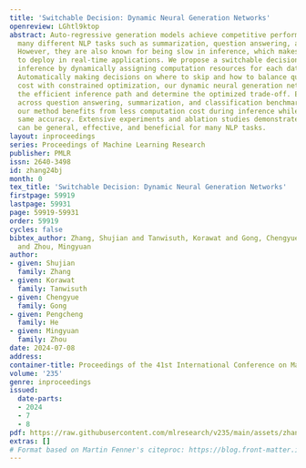 ```yaml
---
title: 'Switchable Decision: Dynamic Neural Generation Networks'
openreview: LGhtl9ktop
abstract: Auto-regressive generation models achieve competitive performance across
  many different NLP tasks such as summarization, question answering, and classifications.
  However, they are also known for being slow in inference, which makes them challenging
  to deploy in real-time applications. We propose a switchable decision to accelerate
  inference by dynamically assigning computation resources for each data instance.
  Automatically making decisions on where to skip and how to balance quality and computation
  cost with constrained optimization, our dynamic neural generation networks enforce
  the efficient inference path and determine the optimized trade-off. Experiments
  across question answering, summarization, and classification benchmarks show that
  our method benefits from less computation cost during inference while keeping the
  same accuracy. Extensive experiments and ablation studies demonstrate that our method
  can be general, effective, and beneficial for many NLP tasks.
layout: inproceedings
series: Proceedings of Machine Learning Research
publisher: PMLR
issn: 2640-3498
id: zhang24bj
month: 0
tex_title: 'Switchable Decision: Dynamic Neural Generation Networks'
firstpage: 59919
lastpage: 59931
page: 59919-59931
order: 59919
cycles: false
bibtex_author: Zhang, Shujian and Tanwisuth, Korawat and Gong, Chengyue and He, Pengcheng
  and Zhou, Mingyuan
author:
- given: Shujian
  family: Zhang
- given: Korawat
  family: Tanwisuth
- given: Chengyue
  family: Gong
- given: Pengcheng
  family: He
- given: Mingyuan
  family: Zhou
date: 2024-07-08
address:
container-title: Proceedings of the 41st International Conference on Machine Learning
volume: '235'
genre: inproceedings
issued:
  date-parts:
  - 2024
  - 7
  - 8
pdf: https://raw.githubusercontent.com/mlresearch/v235/main/assets/zhang24bj/zhang24bj.pdf
extras: []
# Format based on Martin Fenner's citeproc: https://blog.front-matter.io/posts/citeproc-yaml-for-bibliographies/
---
```

